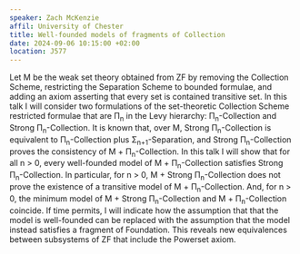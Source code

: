 ```yaml
---
speaker: Zach McKenzie
affil: University of Chester
title: Well-founded models of fragments of Collection
date: 2024-09-06 10:15:00 +02:00
location: J577
---
```

Let M be the weak set theory obtained from ZF by removing the Collection Scheme, restricting the Separation Scheme to bounded formulae, and adding an axiom asserting that every set is contained transitive set.
In this talk I will consider two formulations of the set-theoretic Collection Scheme restricted formulae that are &Pi;<sub>n</sub> in the Levy hierarchy: &Pi;<sub>n</sub>-Collection and Strong &Pi;<sub>n</sub>-Collection.
It is known that, over M, Strong &Pi;<sub>n</sub>-Collection is equivalent to &Pi;<sub>n</sub>-Collection plus &Sigma;<sub>n+1</sub>-Separation, and Strong &Pi;<sub>n</sub>-Collection proves the consistency of M + &Pi;<sub>n</sub>-Collection.
In this talk I will show that for all n > 0, every well-founded model of M + &Pi;<sub>n</sub>-Collection satisfies Strong &Pi;<sub>n</sub>-Collection.
In particular, for n > 0, M + Strong &Pi;<sub>n</sub>-Collection does not prove the existence of a transitive model of M + &Pi;<sub>n</sub>-Collection.
And, for n > 0, the minimum model of M + Strong &Pi;<sub>n</sub>-Collection and M + &Pi;<sub>n</sub>-Collection coincide.
If time permits, I will indicate how the assumption that that the model is well-founded can be replaced with the assumption that the model instead satisfies a fragment of Foundation.
This reveals new equivalences  between subsystems of ZF that include the Powerset axiom.
